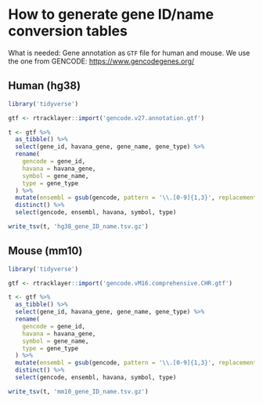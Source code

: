 # How to generate gene ID/name conversion tables

What is needed: Gene annotation as `GTF` file for human and mouse.
We use the one from GENCODE: <https://www.gencodegenes.org/>

## Human (hg38)

```r
library('tidyverse')

gtf <- rtracklayer::import('gencode.v27.annotation.gtf')

t <- gtf %>%
  as_tibble() %>%
  select(gene_id, havana_gene, gene_name, gene_type) %>%
  rename(
    gencode = gene_id,
    havana = havana_gene,
    symbol = gene_name,
    type = gene_type
  ) %>%
  mutate(ensembl = gsub(gencode, pattern = '\\.[0-9]{1,3}', replacement = '')) %>%
  distinct() %>%
  select(gencode, ensembl, havana, symbol, type)

write_tsv(t, 'hg38_gene_ID_name.tsv.gz')
```

## Mouse (mm10)

```r
library('tidyverse')

gtf <- rtracklayer::import('gencode.vM16.comprehensive.CHR.gtf')

t <- gtf %>%
  as_tibble() %>%
  select(gene_id, havana_gene, gene_name, gene_type) %>%
  rename(
    gencode = gene_id,
    havana = havana_gene,
    symbol = gene_name,
    type = gene_type
  ) %>%
  mutate(ensembl = gsub(gencode, pattern = '\\.[0-9]{1,3}', replacement = '')) %>%
  distinct() %>%
  select(gencode, ensembl, havana, symbol, type)

write_tsv(t, 'mm10_gene_ID_name.tsv.gz')
```
